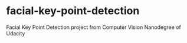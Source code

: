 # facial-key-point-detection
Facial Key Point Detection project from Computer Vision Nanodegree of Udacity

